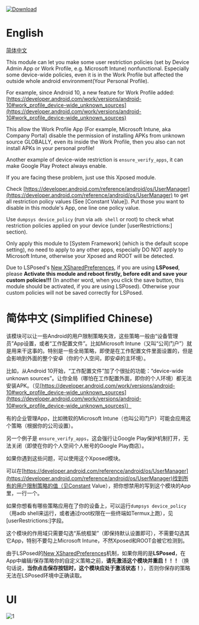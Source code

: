[![Download](https://img.shields.io/github/downloads/liyafe1997/FuckDevicePolicy/total)](https://github.com/liyafe1997/FuckDevicePolicy/releases)

# English

[简体中文](#%E7%AE%80%E4%BD%93%E4%B8%AD%E6%96%87-simplified-chinese)

This module can let you make some user restriction policies (set by Device Admin App or Work Profile, e.g. Microsoft Intune) nonfunctional. Especially some device-wide policies, even it is in the Work Profile but affected the outside  whole android environment(Your Personal Profile).

For example, since Android 10, a new feature for Work Profile added: [https://developer.android.com/work/versions/android-10#work_profile_device-wide_unknown_sources](https://developer.android.com/work/versions/android-10#work_profile_device-wide_unknown_sources)

This allow the Work Profile App (For example, Microsoft Intune, aka Company Portal) disable the permission of installing APKs from unknown source GLOBALLY, even its inside the Work Profile, then you also can not install APKs in your personal profile! 

Another example of device-wide restriction is ```ensure_verify_apps```, it can make Google Play Protect always enable.

If you are facing these problem, just use this Xposed module. 

Check [https://developer.android.com/reference/android/os/UserManager](https://developer.android.com/reference/android/os/UserManager) to get all restriction policy values (See [Constant Value]). Put those you want to disable in this module's App, one line one policy value.

Use `dumpsys device_policy` (run via `adb shell` or root) to check what restriction policies applied on your device (under [userRestrictions:] section).

Only apply this module to [System Framework] (which is the default scope setting), no need to apply to any other apps, especially DO NOT apply to Microsoft Intune, otherwise your Xposed and ROOT will be detected.

Due to LSPosed's [New XSharedPreferences](https://github.com/LSPosed/LSPosed/wiki/New-XSharedPreferences), if you are using **LSPosed**, please **Activate this module and reboot firstly, before edit and save your custom policies!!!** (In another word, when you click the save button, this module should be activated, if you are using LSPosed). Otherwise your custom policies will not be saved correctly for LSPosed.

# 简体中文 (Simplified Chinese)

该模块可以让一些Android的用户限制策略失效，这些策略一般由“设备管理员”App设置，或者“工作配置文件”。比如Microsoft Intune（又叫“公司门户”）就是用来干这事的。特别是一些全局策略，即使是在工作配置文件里面设置的，但是会影响到外面的整个安卓（你的个人空间，即安卓的主环境）。

比如，从Android 10开始，“工作配置文件”加了个很扯的功能：“device-wide unknown sources”。让你全局（哪怕在工作配置外面，即你的个人环境）都无法安装APK。（见[https://developer.android.com/work/versions/android-10#work_profile_device-wide_unknown_sources](https://developer.android.com/work/versions/android-10#work_profile_device-wide_unknown_sources)）

有的企业管理App，比如微软的Microsoft Intune（也叫公司门户）可能会应用这个策略（根据你的公司设置）。

另一个例子是 ```ensure_verify_apps```，这会强行让Google Play保护机制打开，无法关闭（即使在你的个人空间个人帐号的Google Play商店）。

如果你遇到这些问题，可以使用这个Xposed模块。

可以在[https://developer.android.com/reference/android/os/UserManager](https://developer.android.com/reference/android/os/UserManager)找到所有的用户限制策略的值（见Constant Value），把你想禁用的写到这个模块的App里，一行一个。

如果你想看有哪些策略应用在了你的设备上，可以运行`dumpsys device_policy`（用adb shell来运行，或者通过root权限在一些终端如Termux上跑），见[userRestrictions:]字段。

这个模块的作用域只需要勾选“系统框架”（即保持默认设置即可），不需要勾选其它App，特别不要勾上Microsoft Intune，不然Xposed和ROOT会被它检测到。

由于LSPosed的[New XSharedPreferences](https://github.com/LSPosed/LSPosed/wiki/New-XSharedPreferences)机制，如果你用的是**LSPosed**，在App中编辑/保存策略你的自定义策略之前，**请先激活这个模块并重启！！！**（换句话说，**当你点击保存按钮时，这个模块应处于激活状态！**），否则你保存的策略无法在LSPosed环境中正确读取。

# UI

![1](https://user-images.githubusercontent.com/18359157/216805568-d95ff5ee-95bb-45a8-8f92-340f9533bd28.jpg)
